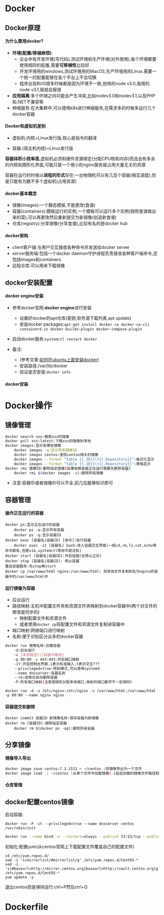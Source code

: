 # Docker

## Docker原理

#### **为什么要用docker?**

- **环境(配置/移植麻烦)**:
  - 企业中有开发环境(写代码),测试环境和生产环境(对外使用),每个环境都要使用相同的配置,需要**可移植性**比较好
  - 开发环境用的windows,测试环境用的MacOS,生产环境用的Linux.需要一个统一的配置能够在各个平台上不会切换
  - 程序出现BUG很多时候都是因为环境不一致,他用的node v3.0,我用的node v3.1,我就会报错
- **应用隔离**:多个环境之间可能会产生冲突,比如nodev3.0和nodev3.1,以及PHP和.NET不兼容等
- 伸缩服务:在大集群中,可以使用k8s进行伸缩服务,在需求多的时候多运行几个docker容器

#### Docker和虚拟机差别

- 虚拟机:内核+Linux发行版,核心是指令的翻译

- 容器:(宿主机内核)+Linux发行版

**容器体积小效率高**,虚拟机必须和硬件资源绑定(分配CPU核和内存)而且会有多余的内核和图形化界面,可能只是一个很小的nginx服务就占用大量无关的资源

容器在运行的时候以**进程的形式**存在:一台物理机可以有几百个容器(相互调度),但是只能有为数不多个虚拟机(占用资源)

#### docker基本概念

- 镜像(images):一个静态模板,不能更改(食谱)
- 容器(containers):模板运行的实例,一个模板可以运行多个实例(按照食谱做出来的菜),可以再更改然后重新提交为新镜像(创造新食谱)
- 仓库(registry):分享镜像(分享食谱),比较有名的是docker hub

#### docker架构

- client客户端:与用户交互接收各种命令并发送给docker server
- server服务端:包括一个docker daemon守护进程负责接收各种客户端命令,还包括images和containers
- 远程仓库:可以用来下载镜像

## docker安装配置

#### docker engine安装

- 参考docker官网:**docker engine**进行安装
  - 设置好docker的apt仓库(密钥,软件源下载列表,apt update)
  - 安装docker packages:`apt-get install docker-ce docker-ce-cli containerd.io docker-buildx-plugin docker-compose-plugin`
- 启动docker服务:`systemctl restart docker`

- 备注:
  - (参考文章:[如何在ubuntu上面安装docker](https://zhuanlan.zhihu.com/p/143156163))
  - 安装路径:/var/lib/docker
  - 验证是否安装:`docker info`

#### docker安装



# Docker操作

## 镜像管理

```bash
docker search xxx:搜索xxx的镜像
docker pull xxx:latest:下载xxx的镜像到本地
docker images:显示有哪些镜像
	docker images -q:显示所有镜像ID
	docker images centos:查找centos相关的镜像
	docker images --format "table {{.ID}}\t{{.Repository}}":格式化显示
	docker images --format "table {{.ID}}\t{{.Repository}}":表格显示
docker rmi 镜像ID:删除指定镜像(如果依赖容器正在运行需要先删除容器)
	docker rmi $(docker images -q):删除所有镜像
```

- 注意:容器ID或者镜像ID可以不全,前几位能够标识即可

## 容器管理

#### 操作正在运行的容器

```shell
docker ps:显示正在运行的容器
    docker ps -a:显示所有容器
    docker ps -q:显示容器ID
docker exec [容器名|容器ID] [命令]:执行容器
	docker exec -it [容器名] bash:进入容器交互界面(一般cd,rm,ls,cat,echo等命令都有,但是vim,systemctl等命令就没有)
docker start [容器名|容器ID]:开启容器(在停止之后)
docker stop [容器名|容器ID]: 停止容器
重启容器服务:先stop再start
docker cp /var/www/html nginx:/var/www/html: 将本地文件复制到名为nginx的容器中的/var/www/html中
```

#### **运行镜像为容器**

- 后台运行
- 路径映射:主机中配置文件夹和资源文件夹映射到docker容器中(两个对文件的修改是同步的)
  - 映射配置文件和资源文件
  - 或者使用`docker cp`将配置文件和资源文件复制进容器中
- 端口映射:网络端口进行映射
- 名称:便于识别区分众多的docker容器

```bash
docker run 镜像名称:创建容器
	-d:后台运行
	-v [本地路径]:[容器中路径]
	-p 80:80 -p 443:443:开启端口映射
	-it:开启控制台界面,i表示标准输入,t表示交互???
	--privileged=true:特权模式,可以使用systemd
	--name dnsserver:容器名称
	--rm:结束后自动删除容器
	-P:所有端口映射(注意是随机分配本地端口,映射的端口数字不一定相同)
```

```shell
docker run -d -v /etc/nginx:/etc/nginx -v /var/www/html:/var/www/html -p 80:80 --name nginx nginx
```

#### 容器提交和删除

```shell
docker commit 容器ID 新镜像名称:保存容器为新镜像
docker rm [容器ID]:删除指定容器
	docker rm $(docker ps -aq):删除所有容器
```

## 分享镜像

#### 镜像导入导出

```bash
docker image save centos:7.2.1511 > ~/centos :将镜像导出为一个文件
docker image load -i ~/centos :从单个文件中加载镜像(-i指定加载的镜像文件路径和名称)
```

#### 仓库管理



## docker配置centos镜像

启动容器:

```shell
docker run -P -it --privileged=true --name dnsserver centos /usr/sbin/init
```

```bash
docker run --name bind -d --restart=always --publish 53:53/tcp --publish 53:53/udp --publish 10000:10000/tcp --volume docker-bind:/data sameersbn/bind:9.16.1-20200524
```

初始化:配置yum(从centos官网上下载配置文件覆盖自己的配置文件)

```
cd /etc/yum.repos.d/
sed -i 's/mirrorlist/#mirrorlist/g' /etc/yum.repos.d/CentOS-*
sed -i 's|#baseurl=http://mirror.centos.org|baseurl=http://vault.centos.org|g' /etc/yum.repos.d/CentOS-*
yum update -y
```

退出centos但是保持运行:ctrl+P然后ctrl+Q



# Dockerfile


